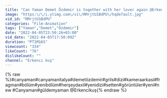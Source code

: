 ```yaml
---
title: "Can Yaman Demet Özdemir is together with her lover again @Erkenci kuş"
image: "https:\/\/i.ytimg.com\/vi\/RMrjtU1BdPU\/hqdefault.jpg"
vid_id: "RMrjtU1BdPU"
categories: "Film-Animation"
tags: ["Yaman","Demet","Özdemir"]
date: "2022-04-05T23:50:26+03:00"
vid_date: "2022-04-05T17:50:09Z"
duration: "PT1M16S"
viewcount: "334"
likeCount: "76"
dislikeCount: ""
channel: "Erkenci kuş"
---
```

{% raw %}#canyaman#canyamanitalya#demetözdemir#grils#dizi#kameraarkasi#fragman#bölüm#yenibölüm#herşeydaxil#yenidizi#setten#görüntüler#yeni#new #Canyaman#güldemyaman @Erkencikuş{% endraw %}
